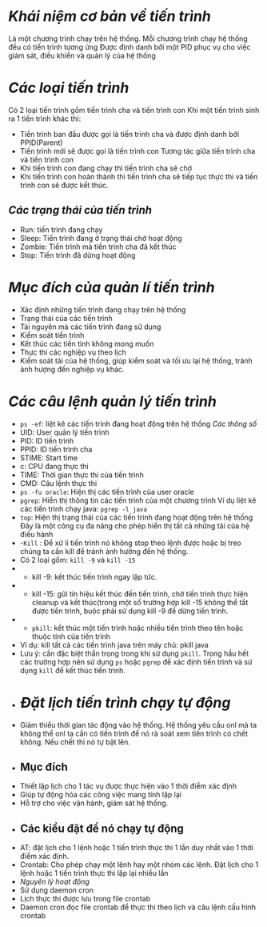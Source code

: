 # ***Khái niệm cơ bản về tiến trình***
Là một chương trình chạy trên hệ thống. Mỗi chương trình chạy hệ thống đều có tiến trình tương ứng
Được định danh bởi một PID phục vụ cho việc giám sát, điều khiển và quản lý của hệ thống

# ***Các loại tiến trình***
Có 2 loại tiến trình gồm tiến trình cha và tiến trình con
Khi một tiến trình sinh ra 1 tiến trình khác thì:
-	Tiến trình ban đầu được gọi là tiến trình cha và được định danh bởi PPID(Parent)
-	Tiến trình mới sẽ được gọi là tiến trình con
Tương tác giữa tiến trình cha và tiến trình con
-	Khi tiến trình con đang chạy thì tiến trình cha sẽ chờ
-	Khi tiến trình con hoàn thành thì tiến trình cha sẽ tiếp tục thực thi và tiến trình con sẽ được kết thúc.
## ***Các trạng thái của tiến trình*** 
-	Run: tiến trình đang chạy
-	Sleep: Tiến trình đang ở trạng thái chờ hoạt động
-	Zombie: Tiến trình mà tiền trình cha đã kết thúc
-	Stop: Tiến trình đã dừng hoạt động
# ***Mục đích của quản lí tiến trình***
-	Xác định những tiến trình đang chạy trên hệ thống 
-	Trạng thái của các tiến trình 
-	Tài nguyên mà các tiến trình đang sử dụng
-	Kiểm soát tiến trình 
-	Kết thúc các tiến tình không mong muốn
-	Thực thi các nghiệp vụ theo lịch
- Kiểm soát tải của hệ thống, giúp kiểm soát và tối ưu lại hệ thống, tránh ảnh hượng đến nghiệp vụ khác.
# ***Các câu lệnh quản lý tiến trình***
-	`ps -ef`: liệt kê các tiến trình đang hoạt động trên hệ thống
*Các thông số*
-  UID: User quản lý tiến trình 
- PID: ID tiến trình
- PPID: ID tiến trình cha
- STIME: Start time
- c: CPU đang thực thi
- TIME: Thời gian thực thi của tiến trình 
- CMD: Câu lệnh thực thi
- `ps -fu oracle`: Hiện thị các tiến trình của user oracle
- `pgrep`: Hiển thị thông tin các tiến trình của một chương trình
Ví dụ liệt kê các tiến trình chạy java: `pgrep -l java`
-	`top`: Hiện thị trạng thái của các tiến trình đang hoạt động trên hệ thống
Đây là một công cụ đa năng cho phép hiển thị tất cả những tải của hệ điều hành
-	-`Kill` :  Để xử lí tiến trình nó không stop theo lệnh được hoặc bị treo chúng ta cần kill để tránh ảnh hưởng đến hệ thống.
-	Có 2 loại gồm: `kill -9` và `kill -15`
-	- kill -9: kết thúc tiến trình ngay lập tức.
-	- kill -15: gửi tín hiệu kết thúc đến tiến trình, chờ tiến trình thực hiện cleanup và kết thúc(trong một số trường hợp kill -15 không thể tắt được tiến trình, buộc phải sử dụng kill -9 để dừng tiến trình.
-	- `pkill`: kết thúc một tiến trình hoặc nhiều tiến trình theo tên hoặc thuộc tính của tiến trình
-	Ví dụ: kill tất cả các tiến trình java trên máy chủ: pkill java
-	Lưu ý: cần đặc biệt thẩn trọng trong khi sử dụng `pkill`. Trong hầu hết các trường hợp nên sử dụng `ps` hoặc `pgrep` để xác định tiến trình và sử dụng `kill` để kết thúc tiến trình.
-	# ***Đặt lịch tiến trình chạy tự động***
-	Giảm thiểu thời gian tác động vào hệ thống. Hệ thống yêu cầu onl mà ta không thể onl ta cần có tiến trình để nó rà soát xem tiến trình có chết không. Nếu chết thì nó tự bật lên.
-	## Mục đích
-	Thiết lập lịch cho 1 tác vụ được thực hiện vào 1 thời điểm xác định
-	Giúp tự động hóa các công việc mang tính lặp lại
-	Hỗ trợ cho việc vận hành, giám sát hệ thống.
-	## Các kiểu đặt để nó chạy tự động
-	AT: đặt lịch cho 1 lệnh hoặc 1 tiến trình thực thi 1 lần duy nhất vào 1 thời điểm xác định.
-	Crontab: Cho phép chạy một lệnh hay một nhóm các lệnh. Đặt lịch cho 1 lệnh hoặc 1 tiến trình thực thi lặp lại nhiều lần
-	*Nguyên lý hoạt động*
-	Sử dụng daemon cron
-	Lịch thực thi được lưu trong file crontab
-	Daemon cron đọc file crontab để thực thi theo lịch và câu lệnh cấu hình crontab
